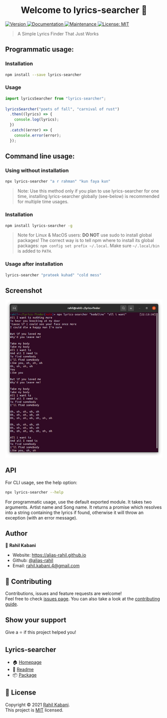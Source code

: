 <h1 align="center">Welcome to lyrics-searcher 👋</h1>

<p>
  <a href="https://www.npmjs.com/package/lyrics-searcher" target="_blank">
    <img alt="Version" src="https://img.shields.io/npm/v/lyrics-searcher.svg" />
  </a>
  <a href="https://github.com/alias-rahil/lyrics-searcher#readme" target="_blank">
    <img alt="Documentation" src="https://img.shields.io/badge/documentation-yes-brightgreen.svg" />
  </a>
  <a href="https://github.com/alias-rahil/lyrics-searcher/graphs/commit-activity" target="_blank">
    <img alt="Maintenance" src="https://img.shields.io/badge/Maintained%3F-yes-green.svg" />
  </a>
  <a href="https://github.com/alias-rahil/lyrics-searcher/blob/main/LICENSE" target="_blank">
    <img alt="License: MIT" src="https://img.shields.io/github/license/alias-rahil/lyrics-searcher" />
  </a>
</p>

> A Simple Lyrics Finder That Just Works

## Programmatic usage:

### Installation

```sh
npm install --save lyrics-searcher
```

### Usage

```ts
import lyricsSearcher from "lyrics-searcher";

lyricsSearcher("poets of fall", "carnival of rust")
  .then((lyrics) => {
    console.log(lyrics);
  })
  .catch((error) => {
    console.error(error);
  });
```

## Command line usage:

### Using without installation

```sh
npx lyrics-searcher "a r rahman" "kun faya kun"
```

> Note: Use this method only if you plan to use lyrics-searcher for one time, installing lyrics-searcher globally (see-below) is recommended for multiple time usages.

### Installation

```sh
npm install lyrics-searcher -g
```

> Note for Linux & MacOS users: **DO NOT** use sudo to install global packages! The correct way is to tell npm where to install its global packages: `npm config set prefix ~/.local`. Make sure `~/.local/bin` is added to `PATH`.

### Usage after installation

```sh
lyrics-searcher "prateek kuhad" "cold mess"
```

## Screenshot

<p align="center">
  <img align="center" src="https://raw.githubusercontent.com/alias-rahil/lyrics-searcher/main/screenshots/all-i-want-kodaline.png" alt="all-i-want-kodaline.png" />
</p>

## API

For CLI usage, see the help option:

```sh
npx lyrics-searcher --help
```

For programmatic usage, use the default exported module. It takes two arguments. Artist name and Song name. It returns a promise which resolves into a string containing the lyrics if found, otherwise it will throw an exception (with an error message).

## Author

👤 **Rahil Kabani**

* Website: https://alias-rahil.github.io
* Github: [@alias-rahil](https://github.com/alias-rahil)
* Email: rahil.kabani.4@gmail.com

## 🤝 Contributing

Contributions, issues and feature requests are welcome!<br />Feel free to check [issues page](https://github.com/alias-rahil/lyrics-searcher/issues). You can also take a look at the [contributing guide](https://github.com/alias-rahil/lyrics-searcher/blob/main/.github/CONTRIBUTING.md).

## Show your support

Give a ⭐️ if this project helped you!

## Lyrics-searcher

* 🏠 [Homepage](https://alias-rahil.github.io/lyrics-searcher)
* 📄 [Readme](https://github.com/alias-rahil/lyrics-searcher#readme)
* 📦 [Package](https://www.npmjs.com/package/lyrics-searcher)

## 📝 License

Copyright © 2021 [Rahil Kabani](https://github.com/alias-rahil).<br />
This project is [MIT](https://github.com/alias-rahil/lyrics-searcher/blob/main/LICENSE) licensed.
